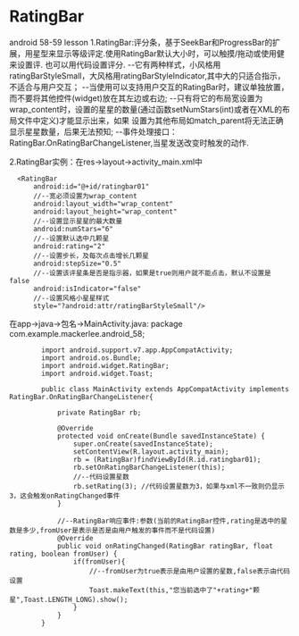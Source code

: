 # RatingBar

android 58-59 lesson
1.RatingBar:评分条，基于SeekBar和ProgressBar的扩展，用星型来显示等级评定.使用RatingBar默认大小时，可以触摸/拖动或使用健来设置评.
            也可以用代码设置评分.
    --它有两种样式，小风格用ratingBarStyleSmall，大风格用ratingBarStyleIndicator,其中大的只适合指示，不适合与用户交互；
    --当使用可以支持用户交互的RatingBar时，建议单独放置，而不要将其他控件(widget)放在其左边或右边;
    --只有将它的布局宽设置为wrap_content时，设置的星星的数量(通过函数setNumStars(int)或者在XML的布局文件中定义)才能显示出来，如果
      设置为其他布局如match_parent将无法正确显示星星数量，后果无法预知;
    --事件处理接口：RatingBar.OnRatingBarChangeListener,当星发送改变时触发的动作.

2.RatingBar实例：在res->layout->activity_main.xml中
  <?xml version="1.0" encoding="utf-8"?>
  <RelativeLayout xmlns:android="http://schemas.android.com/apk/res/android"
      xmlns:tools="http://schemas.android.com/tools"
      android:layout_width="match_parent"
      android:layout_height="match_parent"
      android:paddingBottom="@dimen/activity_vertical_margin"
      android:paddingLeft="@dimen/activity_horizontal_margin"
      android:paddingRight="@dimen/activity_horizontal_margin"
      android:paddingTop="@dimen/activity_vertical_margin"
      tools:context="com.example.mackerlee.android_58.MainActivity">
  
      <RatingBar
          android:id="@+id/ratingbar01"
          //--宽必须设置为wrap_content
          android:layout_width="wrap_content"
          android:layout_height="wrap_content" 
          //--设置显示星星的最大数量
          android:numStars="6"
          //--设置默认选中几颗星
          android:rating="2"
          //--设置步长，及每次点击增长几颗星
          android:stepSize="0.5"
          //--设置该评星条是否是指示器，如果是true则用户就不能点击，默认不设置是false
          android:isIndicator="false"
          //--设置风格小星星样式
          style="?android:attr/ratingBarStyleSmall"/>
  </RelativeLayout>
  在app->java->包名->MainActivity.java:
            package com.example.mackerlee.android_58;
            
            import android.support.v7.app.AppCompatActivity;
            import android.os.Bundle;
            import android.widget.RatingBar;
            import android.widget.Toast;
            
            public class MainActivity extends AppCompatActivity implements RatingBar.OnRatingBarChangeListener{
            
                private RatingBar rb;
            
                @Override
                protected void onCreate(Bundle savedInstanceState) {
                    super.onCreate(savedInstanceState);
                    setContentView(R.layout.activity_main);
                    rb = (RatingBar)findViewById(R.id.ratingbar01);
                    rb.setOnRatingBarChangeListener(this);
                    //--代码设置星数
                    rb.setRating(3); //代码设置星数为3，如果与xml不一致则仍显示3，这会触发onRatingChanged事件
                }
            
                //--RatingBar响应事件:参数(当前的RatingBar控件,rating是选中的星数是多少,fromUser是表示是否是由用户触发的事件而不是代码设置)
                @Override
                public void onRatingChanged(RatingBar ratingBar, float rating, boolean fromUser) {
                    if(fromUser){
                        //--fromUser为true表示是由用户设置的星数,false表示由代码设置
                        Toast.makeText(this,"您当前选中了"+rating+"颗星",Toast.LENGTH_LONG).show();
                    }
                }
            }

 
